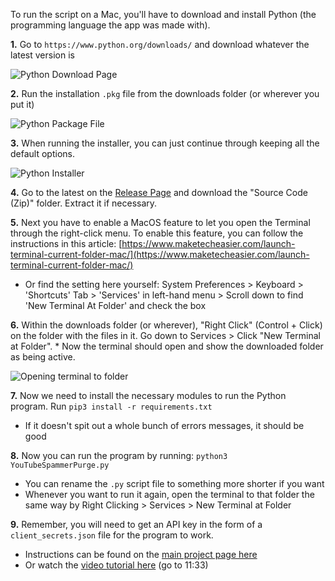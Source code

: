 To run the script on a Mac, you'll have to download and install Python (the programming language the app was made with).

**1.** Go to `https://www.python.org/downloads/` and download whatever the latest version is

![Python Download Page](https://i.imgur.com/8BDvUhZ.png)


**2.** Run the installation `.pkg` file from the downloads folder (or wherever you put it)

![Python Package File](https://i.imgur.com/jT2dXqH.png)


**3.** When running the installer, you can just continue through keeping all the default options.

![Python Installer](https://i.imgur.com/FNB2jtn.png)


**4.** Go to the latest on the [Release Page](https://github.com/ThioJoe/YouTube-Spammer-Purge/releases) and download the "Source Code (Zip)" folder. Extract it if necessary.

**5.** Next you have to enable a MacOS feature to let you open the Terminal through the right-click menu. To enable this feature, you can follow the instructions in this article: [https://www.maketecheasier.com/launch-terminal-current-folder-mac/](https://www.maketecheasier.com/launch-terminal-current-folder-mac/)
* Or find the setting here yourself: System Preferences > Keyboard > 'Shortcuts' Tab > 'Services' in left-hand menu > Scroll down to find 'New Terminal At Folder' and check the box

**6.** Within the downloads folder (or wherever), "Right Click" (Control + Click) on the folder with the files in it. Go down to Services > Click "New Terminal at Folder". 
	* Now the terminal should open and show the downloaded folder as being active.

![Opening terminal to folder](https://i.imgur.com/uCml3Ej.png)

**7.** Now we need to install the necessary modules to run the Python program. Run `pip3 install -r requirements.txt`
* If it doesn't spit out a whole bunch of errors messages, it should be good

**8.** Now you can run the program by running: `python3 YouTubeSpammerPurge.py`
* You can rename the `.py` script file to something more shorter if you want
* Whenever you want to run it again, open the terminal to that folder the same way by Right Clicking > Services > New Terminal at Folder

**9.** Remember, you will need to get an API key in the form of a `client_secrets.json` file for the program to work. 
* Instructions can be found on the [main project page here](https://github.com/ThioJoe/YouTube-Spammer-Purge#instructions---obtaining-youtube-api-key)
* Or watch the [video tutorial here](https://www.youtube.com/watch?v=-vOakOgYLUI&t=693s) (go to 11:33)

